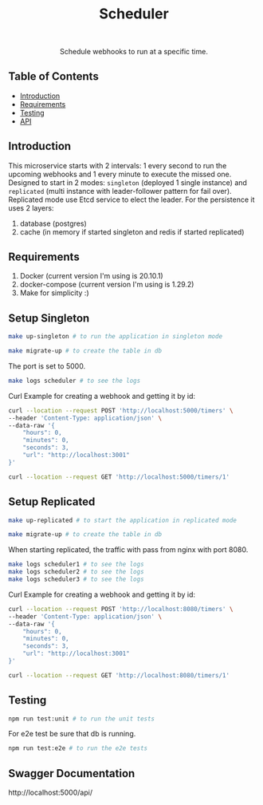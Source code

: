 <h1 align="center"> Scheduler </h1> <br>

<p align="center">
  Schedule webhooks to run at a specific time.
</p>

## Table of Contents

- [Introduction](#introduction)
- [Requirements](#requirements)
- [Testing](#testing)
- [API](#requirements)

## Introduction

This microservice starts with 2 intervals: 1 every second to run the upcoming webhooks and 1 every minute to execute the
missed one. 
Designed to start in 2 modes: `singleton` (deployed 1 single instance) and `replicated` (multi instance with
leader-follower pattern for fail over). Replicated mode use Etcd service to elect the leader.
For the persistence it uses 2 layers: 
1) database (postgres)
2) cache (in memory if started singleton and redis if started replicated)

## Requirements
1. Docker (current version I'm using is 20.10.1)
2. docker-compose (current version I'm using is 1.29.2)
3. Make for simplicity :) 


## Setup Singleton
```bash
make up-singleton # to run the application in singleton mode
```
```bash
make migrate-up # to create the table in db
``` 
The port is set to 5000.
```bash
make logs scheduler # to see the logs
```
Curl Example for creating a webhook and getting it by id:
```bash
curl --location --request POST 'http://localhost:5000/timers' \
--header 'Content-Type: application/json' \
--data-raw '{
    "hours": 0,
    "minutes": 0,
    "seconds": 3,
    "url": "http://localhost:3001"
}'
```
```bash
curl --location --request GET 'http://localhost:5000/timers/1'
```


## Setup Replicated
```bash 
make up-replicated # to start the application in replicated mode
```
```bash
make migrate-up # to create the table in db
``` 
When starting replicated, the traffic with pass from nginx with port 8080.

```bash
make logs scheduler1 # to see the logs
make logs scheduler2 # to see the logs
make logs scheduler3 # to see the logs
```

Curl Example for creating a webhook and getting it by id:
```bash
curl --location --request POST 'http://localhost:8080/timers' \
--header 'Content-Type: application/json' \
--data-raw '{
    "hours": 0,
    "minutes": 0,
    "seconds": 3,
    "url": "http://localhost:3001"
}'
```
```bash
curl --location --request GET 'http://localhost:8080/timers/1'
```


## Testing
```bash
npm run test:unit # to run the unit tests
```
For e2e test be sure that db is running.
```bash
npm run test:e2e # to run the e2e tests
```


## Swagger Documentation
http://localhost:5000/api/

